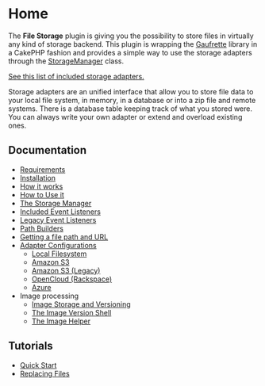 Home
====

The **File Storage** plugin is giving you the possibility to store files in virtually any kind of storage backend. This plugin is wrapping the [Gaufrette](https://github.com/KnpLabs/Gaufrette) library in a CakePHP fashion and provides a simple way to use the storage adapters through the [StorageManager](../Lib/StorageManager.php) class.

[See this list of included storage adapters.](Documentation/List-of-included-Adapters.md)

Storage adapters are an unified interface that allow you to store file data to your local file system, in memory, in a database or into a zip file and remote systems. There is a database table keeping track of what you stored were. You can always write your own adapter or extend and overload existing ones.

Documentation
-------------

* [Requirements](Documentation/Requirements.md)
* [Installation](Documentation/Installation.md)
* [How it works](Documentation/How-it-works.md)
* [How to Use it](Documentation/How-To-Use.md)
* [The Storage Manager](Documentation/The-Storage-Manager.md)
* [Included Event Listeners](Documentation/Included-Event-Listeners.md)
* [Legacy Event Listeners](Documentation/Legacy-Event-Listeners.md)
* [Path Builders](Documentation/Path-Builders.md)
* [Getting a file path and URL](Documentation/Getting-a-File-Path-and-URL.md)
* [Adapter Configurations](Documentation/Specific-Adapter-Configurations.md)
  * [Local Filesystem](Documentation/Specific-Adapter-Configurations.md#local-filesystem)
  * [Amazon S3](Documentation/Specific-Adapter-Configurations.md#amazons3---awss3-adapter)
  * [Amazon S3 (Legacy)](Documentation/Specific-Adapter-Configurations.md#amazons3---amazons3-adapter-legacy)
  * [OpenCloud (Rackspace)](Documentation/Specific-Adapter-Configurations.md#opencloud-rackspace)
  * [Azure](Documentation/Specific-Adapter-Configurations.md#azure)
* Image processing
  * [Image Storage and Versioning](Documentation/Image-Storage-And-Versioning.md)
  * [The Image Version Shell](Documentation/The-Image-Version-Shell.md)
  * [The Image Helper](Documentation/The-Image-Helper.md)

Tutorials
---------

* [Quick Start](Tutorials/Quick-Start.md)
* [Replacing Files](Tutorials/Replacing-Files.md)
